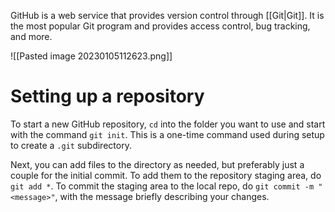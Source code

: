GitHub is a web service that provides version control through [[Git|Git]]. It is the most popular Git program and provides access control, bug tracking, and more.

![[Pasted image 20230105112623.png]]

# Setting up a repository
To start a new GitHub repository, `cd` into the folder you want to use and start with the command `git init`. This is a one-time command used during setup to create a `.git` subdirectory.

Next, you can add files to the directory as needed, but preferably just a couple for the initial commit. To add them to the repository staging area, do `git add *`. To commit the staging area to the local repo, do `git commit -m "<message>"`, with the message briefly describing your changes.